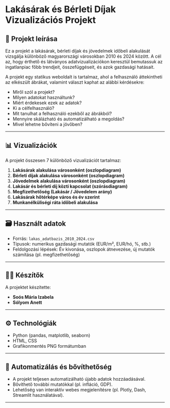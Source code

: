 # Lakásárak és Bérleti Díjak Vizualizációs Projekt

## 📌 Projekt leírása

Ez a projekt a lakásárak, bérleti díjak és jövedelmek időbeli alakulását vizsgálja különböző magyarországi városokban 2010 és 2024 között. A cél az, hogy érthető és látványos adatvizualizációkon keresztül bemutassuk az ingatlanpiac főbb trendjeit, összefüggéseit, és azok gazdasági hatásait.

A projekt egy statikus weboldalt is tartalmaz, ahol a felhasználó áttekintheti az elkészült ábrákat, valamint választ kaphat az alábbi kérdésekre:

- Miről szól a projekt?
- Milyen adatokat használtunk?
- Miért érdekesek ezek az adatok?
- Ki a célfelhasználó?
- Mit tanulhat a felhasználó ezekből az ábrákból?
- Mennyire skálázható és automatizálható a megoldás?
- Mivel lehetne bővíteni a jövőben?

---

## 📊 Vizualizációk

A projekt összesen 7 különböző vizualizációt tartalmaz:

1. **Lakásárak alakulása városonként (oszlopdiagram)**
2. **Bérleti díjak alakulása városonként (oszlopdiagram)**
3. **Jövedelmek alakulása városonként (oszlopdiagram)**
4. **Lakásár és bérleti díj közti kapcsolat (szórásdiagram)**
5. **Megfizethetőség (Lakásár / Jövedelem arány)**
6. **Lakásárak hőtérképe város és év szerint**
7. **Munkanélküliségi ráta időbeli alakulása**



---

## 🗃️ Használt adatok

- Forrás: `lakas_adatbazis_2010_2024.csv`
- Típusok: numerikus gazdasági mutatók (EUR/m², EUR/hó, %, stb.)
- Feldolgozási lépések: Év kivonása, oszlopok átnevezése, új mutatók számítása (pl. megfizethetőség)

---

## 👩‍💻 Készítők

A projektet készítette:

- **Soós Mária Izabela**
- **Sólyom Anett**

---

## ⚙️ Technológiák

- Python (pandas, matplotlib, seaborn)
- HTML, CSS
- Grafikonmentés PNG formátumban

---

## 🔄 Automatizálás és bővíthetőség

- A projekt teljesen automatizálható újabb adatok hozzáadásával.
- Bővíthető további mutatókkal (pl. infláció, GDP).
- Lehetőség van interaktív webes megjelenítésre (pl. Plotly, Dash, Streamlit használatával).

---

